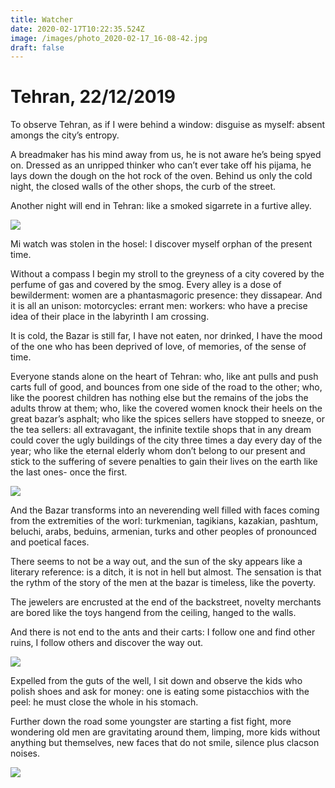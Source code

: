 ```yaml
---
title: Watcher
date: 2020-02-17T10:22:35.524Z
image: /images/photo_2020-02-17_16-08-42.jpg
draft: false
---
```

# Tehran, 22/12/2019

To observe Tehran, as if I were behind a window: disguise as myself: absent amongs the city’s entropy.

A breadmaker has  his mind away from us, he is not aware he’s being spyed on.                                       Dressed as an unripped thinker who can’t ever take off his pijama, he lays down the dough on the hot rock of the oven.                                                                                                                                                               Behind us only the cold night, the closed walls of the other shops, the curb of the street.

Another night will end in Tehran: like a smoked sigarrete in a furtive alley.

![](/images/photo_2020-02-17_16-15-49.jpg)

<!-- excerpt -->

Mi watch was stolen in the hosel: I discover myself orphan of the present time.      

Without a compass I begin my stroll to the greyness of a city covered by the perfume of gas and covered by the smog.                                                                                                                 Every alley is a dose of bewilderment: women are a phantasmagoric presence: they dissapear. And it is all an unison: motorcycles: errant men: workers: who have a precise idea of their place in the labyrinth I am crossing.

It is cold, the Bazar is still far, I have not eaten, nor drinked, I have the mood of the one who has been deprived of love, of memories, of the sense of time.

Everyone stands alone on the heart of Tehran: who, like ant pulls and push carts full of good, and bounces from one side of the road to the other; who, like the poorest children has nothing else but the remains of the jobs the adults throw at them; who, like the covered women knock their heels on the great bazar’s asphalt; who like the spices sellers have stopped to sneeze, or the tea sellers: all extravagant, the infinite textile shops that in any dream could cover the ugly buildings of the city three times a day every day of the year; who like the eternal elderly whom don’t belong to our present and stick to the suffering of severe penalties to gain their lives on the earth like the last ones- once the first.

![](/images/photo_2020-02-17_16-11-12.jpg)

And the Bazar transforms into an neverending well filled with faces coming from the extremities of the worl: turkmenian, tagikians, kazakian, pashtum, beluchi, arabs, beduins, armenian, turks and other peoples of pronounced and poetical faces.

There seems to not be a way out, and the sun of the sky appears like a literary reference: is a ditch, it is not in hell but almost.                                                                                                     The sensation is that the rythm of the story of the men at the bazar is timeless, like the poverty.

The jewelers are encrusted at the end of the backstreet, novelty merchants are bored like the toys hangend from the ceiling, hanged to the walls.

And there is not end to the ants and their carts: I follow one and find other ruins, I follow others and discover the way out.

![](/images/photo_2020-02-17_16-12-01.jpg)

Expelled from the guts of the well, I sit down and observe the kids who polish shoes and ask for money: one is eating some pistacchios with the peel: he must close the whole in his stomach.

Further down the road some youngster are starting a fist fight, more wondering old men are gravitating around them, limping, more kids without anything but themselves, new faces that do not smile, silence plus clacson noises.

![](/images/photo_2020-02-17_16-12-53.jpg)
